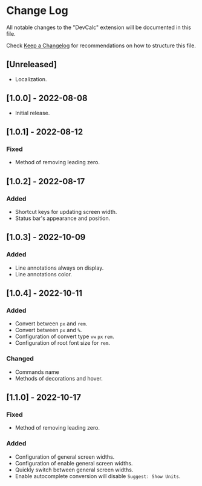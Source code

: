 # Change Log

All notable changes to the "DevCalc" extension will be documented in this file.

Check [Keep a Changelog](http://keepachangelog.com/) for recommendations on how to structure this file.

## [Unreleased]

- Localization.

## [1.0.0] - 2022-08-08

- Initial release.

## [1.0.1] - 2022-08-12

### Fixed

- Method of removing leading zero.

## [1.0.2] - 2022-08-17

### Added

- Shortcut keys for updating screen width.
- Status bar's appearance and position.

## [1.0.3] - 2022-10-09

### Added

- Line annotations always on display.
- Line annotations color.

## [1.0.4] - 2022-10-11

### Added

- Convert between `px` and `rem`.
- Convert between `px` and `%`.
- Configuration of convert type `vw` `px` `rem`.
- Configuration of root font size for `rem`.

### Changed

- Commands name
- Methods of decorations and hover.

## [1.1.0] - 2022-10-17

### Fixed

- Method of removing leading zero.

### Added

- Configuration of general screen widths.
- Configuration of enable general screen widths.
- Quickly switch between general screen widths.
- Enable autocomplete conversion will disable `Suggest: Show Units`.
